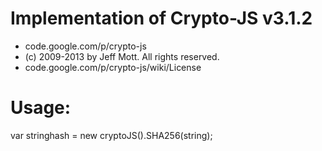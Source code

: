 # Implementation of Crypto-JS v3.1.2
- code.google.com/p/crypto-js
- (c) 2009-2013 by Jeff Mott. All rights reserved.
- code.google.com/p/crypto-js/wiki/License

# Usage: 
var stringhash = new cryptoJS().SHA256(string);
